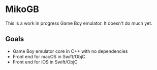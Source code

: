 # MikoGB

This is a work in progress Game Boy emulator. It doesn't do much yet.

## Goals
- Game Boy emulator core in C++ with no dependencies
- Front end for macOS in Swift/ObjC
- Front end for iOS in Swift/ObjC
